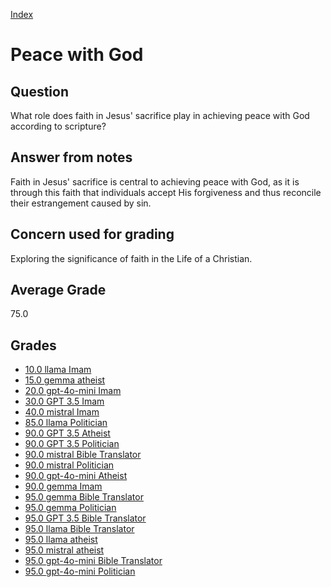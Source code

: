 
[Index](../index.md)
# Peace with God
## Question
What role does faith in Jesus' sacrifice play in achieving peace with God according to scripture?

## Answer from notes
Faith in Jesus' sacrifice is central to achieving peace with God, as it is through this faith that individuals accept His forgiveness and thus reconcile their estrangement caused by sin.

## Concern used for grading
Exploring the significance of faith in the Life of a Christian.

## Average Grade
75.0

## Grades
 * [10.0 llama Imam](../answers/llama_Imam/Peace_with_God.md)
 * [15.0 gemma atheist](../answers/gemma_atheist/Peace_with_God.md)
 * [20.0 gpt-4o-mini Imam](../answers/gpt-4o-mini_Imam/Peace_with_God.md)
 * [30.0 GPT 3.5 Imam](../answers/GPT_3.5_Imam/Peace_with_God.md)
 * [40.0 mistral Imam](../answers/mistral_Imam/Peace_with_God.md)
 * [85.0 llama Politician](../answers/llama_Politician/Peace_with_God.md)
 * [90.0 GPT 3.5 Atheist](../answers/GPT_3.5_Atheist/Peace_with_God.md)
 * [90.0 GPT 3.5 Politician](../answers/GPT_3.5_Politician/Peace_with_God.md)
 * [90.0 mistral Bible Translator](../answers/mistral_Bible_Translator/Peace_with_God.md)
 * [90.0 mistral Politician](../answers/mistral_Politician/Peace_with_God.md)
 * [90.0 gpt-4o-mini Atheist](../answers/gpt-4o-mini_Atheist/Peace_with_God.md)
 * [90.0 gemma Imam](../answers/gemma_Imam/Peace_with_God.md)
 * [95.0 gemma Bible Translator](../answers/gemma_Bible_Translator/Peace_with_God.md)
 * [95.0 gemma Politician](../answers/gemma_Politician/Peace_with_God.md)
 * [95.0 GPT 3.5 Bible Translator](../answers/GPT_3.5_Bible_Translator/Peace_with_God.md)
 * [95.0 llama Bible Translator](../answers/llama_Bible_Translator/Peace_with_God.md)
 * [95.0 llama atheist](../answers/llama_atheist/Peace_with_God.md)
 * [95.0 mistral atheist](../answers/mistral_atheist/Peace_with_God.md)
 * [95.0 gpt-4o-mini Bible Translator](../answers/gpt-4o-mini_Bible_Translator/Peace_with_God.md)
 * [95.0 gpt-4o-mini Politician](../answers/gpt-4o-mini_Politician/Peace_with_God.md)
